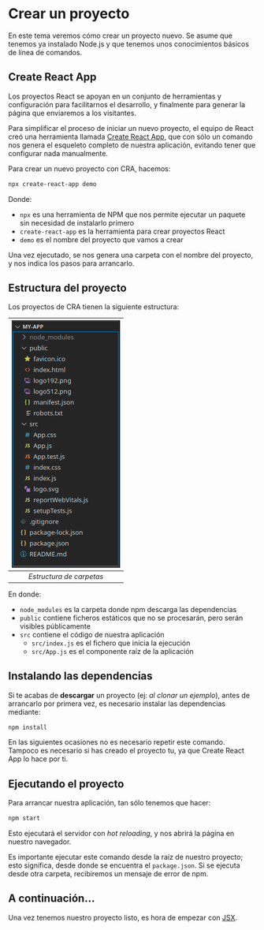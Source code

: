 # Crear un proyecto

En este tema veremos cómo crear un proyecto nuevo. Se asume que tenemos
ya instalado Node.js y que tenemos unos conocimientos básicos de línea de
comandos.

## Create React App

Los proyectos React se apoyan en un conjunto de herramientas y configuración
para facilitarnos el desarrollo, y finalmente para generar la página que
enviaremos a los visitantes.

Para simplificar el proceso de iniciar un nuevo proyecto, el equipo de React
creó una herramienta llamada [Create React App](https://create-react-app.dev),
que con sólo un comando nos genera el esqueleto completo de nuestra aplicación,
evitando tener que configurar nada manualmente.

Para crear un nuevo proyecto con CRA, hacemos:

```sh
npx create-react-app demo
```

Donde:
- `npx` es una herramienta de NPM que nos permite ejecutar un paquete
  sin necesidad de instalarlo primero
- `create-react-app` es la herramienta para crear proyectos React
- `demo` es el nombre del proyecto que vamos a crear

Una vez ejecutado, se nos genera una carpeta con el nombre del proyecto, y
nos indica los pasos para arrancarlo.

## Estructura del proyecto

Los proyectos de CRA tienen la siguiente estructura:

| ![Estructura de carpetas](./media/02-folders.png) |
|:--:|
| _Estructura de carpetas_ |

En donde:
- `node_modules` es la carpeta donde npm descarga las dependencias
- `public` contiene ficheros estáticos que no se procesarán, pero serán
  visibles públicamente
- `src` contiene el código de nuestra aplicación
  - `src/index.js` es el fichero que inicia la ejecución
  - `src/App.js` es el componente raíz de la aplicación

## Instalando las dependencias

Si te acabas de **descargar** un proyecto (ej: _al clonar un ejemplo_), antes
de arrancarlo por primera vez, es necesario instalar las dependencias mediante:

```sh
npm install
```

En las siguientes ocasiones no es necesario repetir este comando. Tampoco es
necesario si has creado el proyecto tu, ya que Create React App lo hace por ti.

## Ejecutando el proyecto

Para arrancar nuestra aplicación, tan sólo tenemos que hacer:

```sh
npm start
```

Esto ejecutará el servidor con _hot reloading_, y nos abrirá la página
en nuestro navegador.

Es importante ejecutar este comando desde la raíz de nuestro proyecto; esto
significa, desde donde se encuentra el `package.json`. Si se ejecuta desde
otra carpeta, recibiremos un mensaje de error de npm.

## A continuación...

Una vez tenemos nuestro proyecto listo, es hora de empezar con [JSX](./03-jsx.md).
